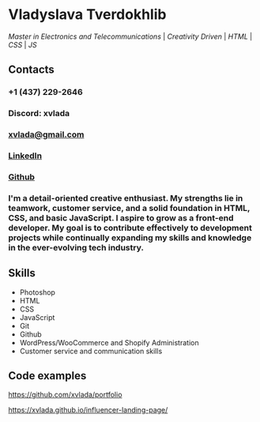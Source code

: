 # Vladyslava Tverdokhlib
*Master in Electronics and Telecommunications* | *Creativity Driven* | *HTML* | *CSS* | *JS*
## Contacts
### +1 (437) 229-2646
### Discord: xvlada
### [xvlada@gmail.com](mailto:xvlada@gmail.com)
### [LinkedIn](https://www.linkedin.com/in/xvlada/)
### [Github](https://github.com/xvlada)

 ### I'm a detail-oriented creative enthusiast. My strengths lie in teamwork, customer service, and a solid foundation in HTML, CSS, and basic JavaScript. I aspire to grow as a front-end developer. My goal is to contribute effectively to development projects while continually expanding my skills and knowledge in the ever-evolving tech industry.


 ## Skills

- Photoshop
- HTML
- CSS
- JavaScript
- Git
- Github
- WordPress/WooCommerce and Shopify Administration
- Customer service and communication skills

## Code examples
https://github.com/xvlada/portfolio 

https://xvlada.github.io/influencer-landing-page/

